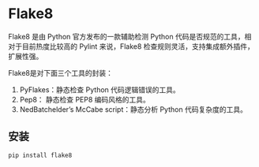# Flake8

Flake8 是由 Python 官方发布的一款辅助检测 Python 代码是否规范的工具，相对于目前热度比较高的 Pylint 来说，Flake8 检查规则灵活，支持集成额外插件，扩展性强。

Flake8是对下面三个工具的封装：

1. PyFlakes：静态检查 Python 代码逻辑错误的工具。
2. Pep8： 静态检查 PEP8 编码风格的工具。
3. NedBatchelder’s McCabe script：静态分析 Python 代码复杂度的工具。

## 安装

```shell
pip install flake8
```

